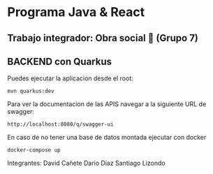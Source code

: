 # Programa Java & React

## Trabajo integrador: Obra social 🏥 (Grupo 7)

## BACKEND con Quarkus

Puedes ejecutar la aplicacion desde el root:
```shell script
mvn quarkus:dev
```
Para ver la documentacion de las APIS navegar a la siguiente URL de swagger:

`http://localhost:8080/q/swagger-ui`

En caso de no tener una base de datos montada ejecutar con docker
```shell script
docker-compose up
```

Integrantes:
David Cañete
Dario Diaz
Santiago Lizondo


